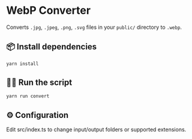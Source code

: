 # WebP Converter

Converts `.jpg`, `.jpeg`, `.png`, `.svg` files in your `public/` directory to `.webp`.

## 📦 Install dependencies

```bash
yarn install
```

## 🏃‍♂️ Run the script

```bash
yarn run convert
```

## ⚙️ Configuration
Edit src/index.ts to change input/output folders or supported extensions.

